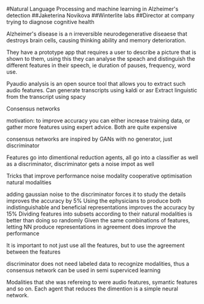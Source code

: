 #Natural Language Processing and machine learning in Alzheimer's detection
##Jaketerina Novikova
##Winterlite labs
##Director at company trying to diagnose cognitive health

Alzheimer's disease is a n irreversible neurodegenerative diseaese that destroys brain cells, causing thinking ability and memory deterioration.

They have a prototype app that requires a user to describe a picture that is shown to them, using this they can analyse the speach and distinguish the different features in their speech, ie duration of pauses, frequency, word use.

Pyaudio analysis is an open source tool that allows you to extract such audio features.
Can generate transcripts using kaldi or asr
Extract linguistic from the transcript using spacy

Consensus networks

motivation:
to improve accuracy you can either increase training data, or gather more features using expert advice. Both are quite expensive

consensus networks are inspired by GANs with no generator, just discriminator

Features go into dimentional reduction agents, all go into a classifier as well as a discriminator, discriminator gets a noise impot as well

Tricks that improve performance
noise modality
cooperative optimisation
natural modalities

adding gaussian noise to the discriminator forces it to study the details improves the accuracy by 5%
Using the ephysicians to produce both indistinguishable and beneficial representations improves the accuracy by 15%
Dividing features into subsets according to their natural modalities is better than doing so randomly
Given the same combinations of features, letting NN produce representations in agreement does improve the performance

It is important to not just use all the features, but to use the agreement between the features

discriminator does not need labeled data to recognize modalities, thus a consensus network can be used in semi superviced learning

Modalities that she was refereing to were audio features, symantic features and so on.
Each agent that reduces the dimention is a simple neural network.
